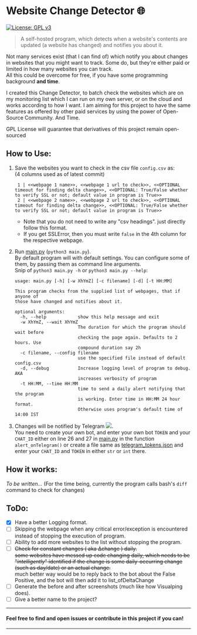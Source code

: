 # Website Change Detector 🌐 
 [![License: GPL v3](https://img.shields.io/badge/License-GPLv3-blue.svg)](https://www.gnu.org/licenses/gpl-3.0)
 
> A self-hosted program, which detects when a website's contents are updated (a website has changed) and notifies you about it.

Not many services exist (that I can find of) which notify you about changes in websites that you might want to track. 
Some do, but they're either paid or limited in how many websites you can track. \
All this could be overcome for free, if you have some programming background **and time**.

I created this Change Detector, to batch check the websites which are on my monitoring list which I can run on my own server, or on the cloud and works according to how I want.
I am aiming for this project to have the same features as offered by other paid services by using the power of Open-Source Community. And Time.


GPL License will guarantee that derivatives of this project remain open-sourced 
## How to Use:

 1. Save the websites you want to check in the csv file `config.csv` as: \
  (4 columns used as of latest commit)
    ```
     1 | <<webpage 1 name>>, <<webpage 1 url to check>>, <<OPTIONAL timeout for finding delta change>>, <<OPTIONAL: True/False whether to verify SSL or not; default value in program is True>>
     2 | <<webpage 2 name>>, <<webpage 2 url to check>>, <<OPTIONAL timeout for finding delta change>>, <<OPTIONAL: True/False whether to verify SSL or not; default value in program is True>>
    ``` 
    - Note that you do not need to write any "csv headings". just directly follow this format.
    - If you get SSLError, then you must write `false` in the 4th column for the respective webpage.
 
 2. Run [main.py](main.py) (`python3 main.py`). \
   By default program will with default settings. You can configure some of them, by passing them as command line arguments. \
   Snip of `python3 main.py -h` or `python3 main.py --help`:
    ```
    usage: main.py [-h] [-w XhYmZ] [-c filename] [-d] [-t HH:MM]
    
    This program checks from the supplied list of webpages, that if anyone of
    those have changed and notifies about it.
    
    optional arguments:
      -h, --help            show this help message and exit
      -w XhYmZ, --wait XhYmZ
                            The duration for which the program should wait before
                            checking the page again. Defaults to 2 hours. Use
                            compound duration say 2h
      -c filename, --config filename
                            use the specified file instead of default config.csv
      -d, --debug           Increase logging level of program to debug. AKA
                            increases verbosity of program
      -t HH:MM, --time HH:MM
                            time to send a daily alert notifying that the program
                            is working. Enter time in HH:MM 24 hour format.
                            Otherwise uses program's default time of 14:00 IST
    ```
   3. Changes will be notified by Telegram ![](https://upload.wikimedia.org/wikipedia/commons/thumb/8/82/Telegram_logo.svg/16px-Telegram_logo.svg.png). \
   You need to create your own bot, and enter your own bot `TOKEN` and your `CHAT_ID` either on line 26 and 27 in [main.py](main.py) in the function `alert_onTelegram()` or create a file same as [telegram_tokens.json](telegram_tokens.json) and enter your `CHAT_ID` and `TOKEN` in either `str` or `int` there.
## How it works:
_To be written..._ (For the time being, currently the program calls bash's `diff` command to check for changes)
## ToDo:

 - [x] Have a better Logging format.
 - [ ] Skipping the webpage when any critical error/exception is encountered instead of stopping the execution of program.
 - [ ] Ability to add more websites to the list without stopping the program.
 - [ ] ~~Check for constant changes ( aka ∆change ) daily. <br>
       some websites have messed up code changing daily, which needs to be "_intelligently_" identified if the change is some daily-occurring change (such as day/date) or an actual change.~~ \
       much better way would be to reply back to the bot about the False Positive, and the bot will then add it to list_ofDeltaChange
 - [ ] Generate the before and after screenshots (much like how Visualping does).
 - [ ] Give a better name to the project?

---
#### Feel free to find and open issues or contribute in this project if you can!

---
